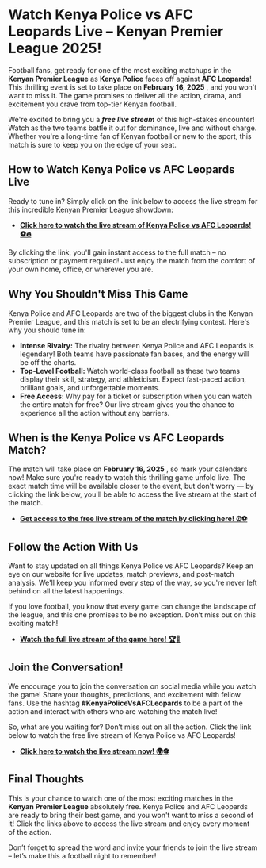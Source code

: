 # Watch Kenya Police vs AFC Leopards Live – Kenyan Premier League 2025!

Football fans, get ready for one of the most exciting matchups in the **Kenyan Premier League** as **Kenya Police** faces off against **AFC Leopards**! This thrilling event is set to take place on **February 16, 2025** , and you won't want to miss it. The game promises to deliver all the action, drama, and excitement you crave from top-tier Kenyan football.

We're excited to bring you a **_free live stream_** of this high-stakes encounter! Watch as the two teams battle it out for dominance, live and without charge. Whether you're a long-time fan of Kenyan football or new to the sport, this match is sure to keep you on the edge of your seat.

## How to Watch Kenya Police vs AFC Leopards Live

Ready to tune in? Simply click on the link below to access the live stream for this incredible Kenyan Premier League showdown:

- **[Click here to watch the live stream of Kenya Police vs AFC Leopards! ⚽🔥](https://tinyurl.com/livestreamfreeo?st=Kenya+Police+vs+AFC+Leopards&si=ghc)**

By clicking the link, you'll gain instant access to the full match – no subscription or payment required! Just enjoy the match from the comfort of your own home, office, or wherever you are.

## Why You Shouldn't Miss This Game

Kenya Police and AFC Leopards are two of the biggest clubs in the Kenyan Premier League, and this match is set to be an electrifying contest. Here's why you should tune in:

- **Intense Rivalry:** The rivalry between Kenya Police and AFC Leopards is legendary! Both teams have passionate fan bases, and the energy will be off the charts.
- **Top-Level Football:** Watch world-class football as these two teams display their skill, strategy, and athleticism. Expect fast-paced action, brilliant goals, and unforgettable moments.
- **Free Access:** Why pay for a ticket or subscription when you can watch the entire match for free? Our live stream gives you the chance to experience all the action without any barriers.

## When is the Kenya Police vs AFC Leopards Match?

The match will take place on **February 16, 2025** , so mark your calendars now! Make sure you're ready to watch this thrilling game unfold live. The exact match time will be available closer to the event, but don't worry — by clicking the link below, you'll be able to access the live stream at the start of the match.

- **[Get access to the free live stream of the match by clicking here! ⏰⚽](https://tinyurl.com/livestreamfreeo?st=Kenya+Police+vs+AFC+Leopards&si=ghc)**

## Follow the Action With Us

Want to stay updated on all things Kenya Police vs AFC Leopards? Keep an eye on our website for live updates, match previews, and post-match analysis. We'll keep you informed every step of the way, so you're never left behind on all the latest happenings.

If you love football, you know that every game can change the landscape of the league, and this one promises to be no exception. Don’t miss out on this exciting match!

- **[Watch the full live stream of the game here! 🏆🎥](https://tinyurl.com/livestreamfreeo?st=Kenya+Police+vs+AFC+Leopards&si=ghc)**

## Join the Conversation!

We encourage you to join the conversation on social media while you watch the game! Share your thoughts, predictions, and excitement with fellow fans. Use the hashtag **#KenyaPoliceVsAFCLeopards** to be a part of the action and interact with others who are watching the match live!

So, what are you waiting for? Don’t miss out on all the action. Click the link below to watch the free live stream of Kenya Police vs AFC Leopards!

- **[Click here to watch the live stream now! 🌍⚽](https://tinyurl.com/livestreamfreeo?st=Kenya+Police+vs+AFC+Leopards&si=ghc)**

## Final Thoughts

This is your chance to watch one of the most exciting matches in the **Kenyan Premier League** absolutely free. Kenya Police and AFC Leopards are ready to bring their best game, and you won't want to miss a second of it! Click the links above to access the live stream and enjoy every moment of the action.

Don’t forget to spread the word and invite your friends to join the live stream – let’s make this a football night to remember!
